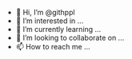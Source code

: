 - 👋 Hi, I’m @githppl
- 👀 I’m interested in ...
- 🌱 I’m currently learning ...
- 💞️ I’m looking to collaborate on ...
- 📫 How to reach me ...

<!---
githppl/githppl is a ✨ special ✨ repository because its `README.md` (this file) appears on your GitHub profile.
You can click the Preview link to take a look at your changes.
--->
